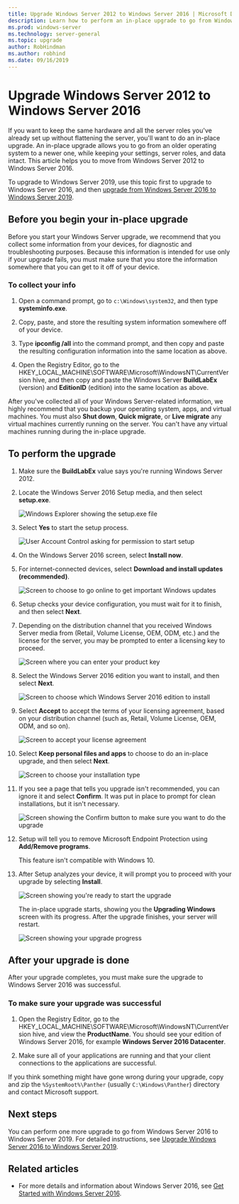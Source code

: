 ```yaml
---
title: Upgrade Windows Server 2012 to Windows Server 2016 | Microsoft Docs
description: Learn how to perform an in-place upgrade to go from Windows Server 2012 to Windows Server 2016. 
ms.prod: windows-server
ms.technology: server-general
ms.topic: upgrade
author: RobHindman
ms.author: robhind
ms.date: 09/16/2019
---
```


# Upgrade Windows Server 2012 to Windows Server 2016

If you want to keep the same hardware and all the server roles you've already set up without flattening the server, you'll want to do an in-place upgrade. An in-place upgrade allows you to go from an older operating system to a newer one, while keeping your settings, server roles, and data intact. This article helps you to move from Windows Server 2012 to Windows Server 2016.

To upgrade to Windows Server 2019, use this topic first to upgrade to Windows Server 2016, and then [upgrade from Windows Server 2016 to Windows Server 2019](upgrade-2016-to-2019.md).

## Before you begin your in-place upgrade

Before you start your Windows Server upgrade, we recommend that you collect some information from your devices, for diagnostic and troubleshooting purposes. Because this information is intended for use only if your upgrade fails, you must make sure that you store the information somewhere that you can get to it off of your device.

### To collect your info

1. Open a command prompt, go to `c:\Windows\system32`, and then type **systeminfo.exe**.

2. Copy, paste, and store the resulting system information somewhere off of your device.

3. Type **ipconfig /all** into the command prompt, and then copy and paste the resulting configuration information into the same location as above.

4. Open the Registry Editor, go to the HKEY_LOCAL_MACHINE\SOFTWARE\Microsoft\WindowsNT\CurrentVersion hive, and then copy and paste the Windows Server **BuildLabEx** (version) and **EditionID** (edition) into the same location as above.

After you've collected all of your Windows Server-related information, we highly recommend that you backup your operating system, apps, and virtual machines. You must also **Shut down**, **Quick migrate**, or **Live migrate** any virtual machines currently running on the server. You can't have any virtual machines running during the in-place upgrade.

## To perform the upgrade

1. Make sure the **BuildLabEx** value says you're running Windows Server 2012.

2. Locate the Windows Server 2016 Setup media, and then select **setup.exe**.

    ![Windows Explorer showing the setup.exe file](media/upgrade-2012-2016/setup-2016.png)

3. Select **Yes** to start the setup process.

    ![User Account Control asking for permission to start setup](media/upgrade-2012-2016/start-setup-uac-box.png)

4. On the Windows Server 2016 screen, select **Install now**.

5. For internet-connected devices, select **Download and install updates (recommended)**.

    ![Screen to choose to go online to get important Windows updates](media/upgrade-2012-2016/imp-updates-win-setup.png)

6. Setup checks your device configuration, you must wait for it to finish, and then select **Next**.

7. Depending on the distribution channel that you received Windows Server media from (Retail, Volume License, OEM, ODM, etc.) and the license for the server, you may be prompted to enter a licensing key to proceed.

    ![Screen where you can enter your product key](media/upgrade-2012-2016/enter-product-key.png)

8. Select the Windows Server 2016 edition you want to install, and then select **Next**.

    ![Screen to choose which Windows Server 2016 edition to install](media/upgrade-2012-2016/select-os-edition.png)

9. Select **Accept** to accept the terms of your licensing agreement, based on your distribution channel (such as, Retail, Volume License, OEM, ODM, and so on).

    ![Screen to accept your license agreement](media/upgrade-2012-2016/license-terms.png)

10. Select **Keep personal files and apps** to choose to do an in-place upgrade, and then select **Next**.

    ![Screen to choose your installation type](media/upgrade-2012-2016/choose-install-upgrade.png)

11. If you see a page that tells you upgrade isn't recommended, you can ignore it and select **Confirm**. It was put in place to prompt for clean installations, but it isn't necessary.

    ![Screen showing the Confirm button to make sure you want to do the upgrade](media/upgrade-2012-2016/confirm-upgrade-process.png)

12. Setup will tell you to remove Microsoft Endpoint Protection using **Add/Remove programs**.

    This feature isn't compatible with Windows 10.

13. After Setup analyzes your device, it will prompt you to proceed with your upgrade by selecting **Install**.

    ![Screen showing you're ready to start the upgrade](media/upgrade-2012-2016/ready-to-install.png)

    The in-place upgrade starts, showing you the **Upgrading Windows** screen with its progress. After the upgrade finishes, your server will restart.

    ![Screen showing your upgrade progress](media/upgrade-2012-2016/upgrading-windows-with-progress.png)

## After your upgrade is done

After your upgrade completes, you must make sure the upgrade to Windows Server 2016 was successful.

### To make sure your upgrade was successful

1. Open the Registry Editor, go to the HKEY_LOCAL_MACHINE\SOFTWARE\Microsoft\WindowsNT\CurrentVersion hive, and view the **ProductName**. You should see your edition of Windows Server 2016, for example **Windows Server 2016 Datacenter**.

2. Make sure all of your applications are running and that your client connections to the applications are successful.

If you think something might have gone wrong during your upgrade, copy and zip the `%SystemRoot%\Panther` (usually `C:\Windows\Panther`) directory and contact Microsoft support.

## Next steps

You can perform one more upgrade to go from Windows Server 2016 to Windows Server 2019. For detailed instructions, see [Upgrade Windows Server 2016 to Windows Server 2019](upgrade-2016-to-2019.md).

## Related articles

- For more details and information about Windows Server 2016, see [Get Started with Windows Server 2016](https://docs.microsoft.com/windows-server/get-started/server-basics).